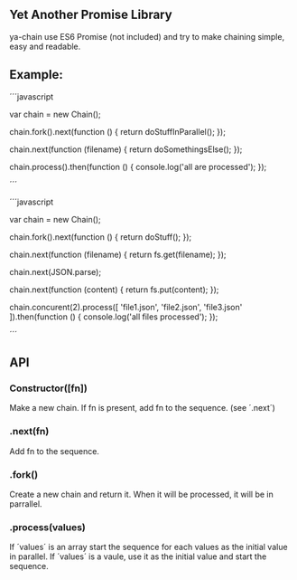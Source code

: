 

Yet Another Promise Library
---------------------------

ya-chain use ES6 Promise (not included) and try to make chaining simple, easy and readable.

## Example:

´´´javascript

var chain = new Chain();

chain.fork().next(function () {
    return doStuffInParallel();
});

chain.next(function (filename) {
    return doSomethingsElse();
});

chain.process().then(function () {
    console.log('all are processed');
});

´´´


´´´javascript

var chain = new Chain();

chain.fork().next(function () {
    return doStuff();
});

chain.next(function (filename) {
    return fs.get(filename);
});

chain.next(JSON.parse);

chain.next(function (content) {
    return fs.put(content);
});

chain.concurent(2).process([
    'file1.json',
    'file2.json',
    'file3.json'
]).then(function () {
    console.log('all files processed');
});

´´´


## API

### Constructor([fn])

Make a new chain. If fn is present, add fn to the sequence. (see ´.next´)

### .next(fn)

Add fn to the sequence.

### .fork()

Create a new chain and return it. When it will be processed, it will be in parrallel.

### .process(values)

If ´values´ is an array start the sequence for each values as the initial value in parallel.
If ´values´ is a vaule, use it as the initial value and start the sequence.